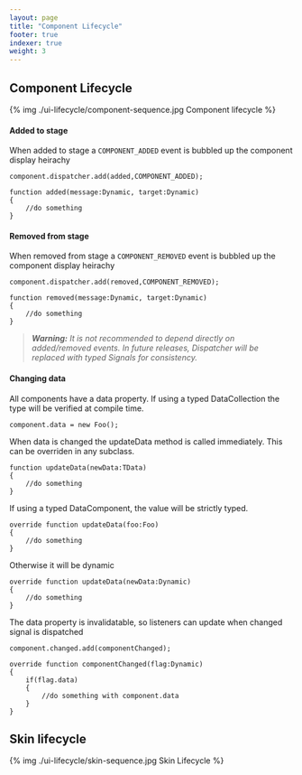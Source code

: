 ```yaml
---
layout: page
title: "Component Lifecycle"
footer: true
indexer: true
weight: 3
---
```


Component Lifecycle
-------------------


{% img ./ui-lifecycle/component-sequence.jpg Component lifecycle %}

#### Added to stage

When added to stage a `COMPONENT_ADDED` event is bubbled up the component 
display heirachy

	component.dispatcher.add(added,COMPONENT_ADDED);

	function added(message:Dynamic, target:Dynamic)
	{
		//do something
	}

#### Removed from stage

When removed from stage a `COMPONENT_REMOVED` event is bubbled up the component 
display heirachy

	component.dispatcher.add(removed,COMPONENT_REMOVED);

	function removed(message:Dynamic, target:Dynamic)
	{
		//do something
	}


> ***Warning:** It is not recommended to depend directly on added/removed 
events. In future releases, Dispatcher will be replaced with typed Signals for 
consistency.*



#### Changing data

All components have a data property. If using a typed DataCollection the type 
will be verified at compile time.

	component.data = new Foo();

When data is changed the updateData method is called immediately. This can be 
overriden in any subclass.

	function updateData(newData:TData)
	{
		//do something
	}

If using a typed DataComponent, the value will be strictly typed.
	
	override function updateData(foo:Foo)
	{
		//do something
	}

Otherwise it will be dynamic

	override function updateData(newData:Dynamic)
	{
		//do something
	}


The data property is invalidatable, so listeners can update when changed signal 
is dispatched

	component.changed.add(componentChanged);

	override function componentChanged(flag:Dynamic)
	{
		if(flag.data)
		{
			//do something with component.data
		}
	}


Skin lifecycle
---------------

{% img ./ui-lifecycle/skin-sequence.jpg Skin Lifecycle %}
